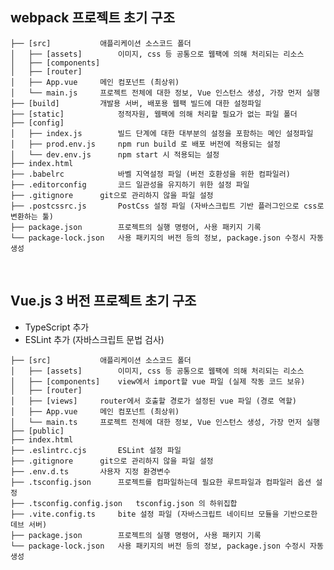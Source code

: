 <!-- --- --><!-- title: 초기 구조 --><!-- updated: 2023-02-07 05:59:04Z --><!-- created: 2023-02-04 08:37:05Z --><!-- latitude: 37.56653500 --><!-- longitude: 126.97796920 --><!-- altitude: 0.0000 --><!-- --- -->## webpack 프로젝트 초기 구조```text├── [src]			애플리케이션 소스코드 폴더│   ├── [assets]		이미지, css 등 공통으로 웹팩에 의해 처리되는 리소스│   ├── [components]│   ├── [router]│   ├── App.vue		메인 컴포넌트 (최상위)│   └── main.js		프로젝트 전체에 대한 정보, Vue 인스턴스 생성, 가장 먼저 실행├── [build]			개발용 서버, 배포용 웹팩 빌드에 대한 설정파일├── [static]			정적자원, 웹팩에 의해 처리할 필요가 없는 파일 폴더├── [config]			│   ├── index.js		빌드 단계에 대한 대부분의 설정을 포함하는 메인 설정파일│   ├── prod.env.js		npm run build 로 배포 버전에 적용되는 설정│   └── dev.env.js		npm start 시 적용되는 설정├── index.html		├── .babelrc			바벨 지역설정 파일 (버전 호환성을 위한 컴파일러)├── .editorconfig		코드 일관성을 유지하기 위한 설정 파일├── .gitignore		git으로 관리하지 않을 파일 설정├── .postcssrc.js		PostCss 설정 파일 (자바스크립트 기반 플러그인으로 css로 변환하는 툴) ├── package.json		프로젝트의 실행 명령어, 사용 패키지 기록└── package-lock.json	사용 패키지의 버전 등의 정보, package.json 수정시 자동 생성```<br>## Vue.js 3 버전 프로젝트 초기 구조- TypeScript 추가- ESLint 추가 (자바스크립트 문법 검사)```text├── [src]			애플리케이션 소스코드 폴더│   ├── [assets]		이미지, css 등 공통으로 웹팩에 의해 처리되는 리소스│   ├── [components]	view에서 import할 vue 파일 (실제 작동 코드 보유)│   ├── [router]│   ├── [views]		router에서 호출할 경로가 설정된 vue 파일 (경로 역할)│   ├── App.vue		메인 컴포넌트 (최상위)│   └── main.ts		프로젝트 전체에 대한 정보, Vue 인스턴스 생성, 가장 먼저 실행├── [public]			├── index.html		├── .eslintrc.cjs		ESLint 설정 파일├── .gitignore		git으로 관리하지 않을 파일 설정├── .env.d.ts		사용자 지정 환경변수├── .tsconfig.json		프로젝트를 컴파일하는데 필요한 루트파일과 컴파일러 옵션 설정├── .tsconfig.config.json	tsconfig.json 의 하위집합├── .vite.config.ts		bite 설정 파일 (자바스크립트 네이티브 모듈을 기반으로한 데브 서버)├── package.json		프로젝트의 실행 명령어, 사용 패키지 기록└── package-lock.json	사용 패키지의 버전 등의 정보, package.json 수정시 자동 생성```